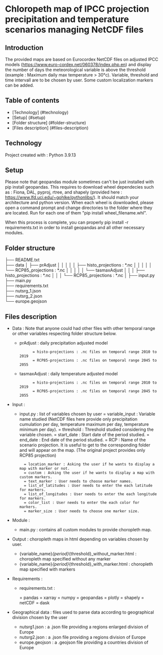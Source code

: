 # Chloropeth map of IPCC projection precipitation and temperature scenarios managing NetCDF files

## Introduction

The provided maps are based on Eurocordex NetCDF files on adjusted IPCC models (https://www.euro-cordex.net/060378/index.php.en) and display 
the number of days the meteorological variable is above the threshold (example : Maximum daily max temperature > 30°c). 
Variable, threshold and time intervall are to be chosen by user. Some custom localization markers can be added.

## Table of contents

* [Technology] (#technology)
* [Setup] (#setup)
* [Folder structure] (#folder-structure)
* [Files description] (#files-description)

## Technology 

Project created with :
Python 3.9.13

## Setup

Please note that geopandas module sometimes can't be just installed with pip install geopandas. This requires to download wheel dependecies such as : 
Fiona, DAL, pyproj, rtree, and shapely (provided here : https://www.lfd.uci.edu/~gohlke/pythonlibs/). It should match your architecture and python version. 
When each wheel is downloaded, please open a command prompt and change directories to the folder where they are located. 
Run for each one of them "pip install wheel_filename.whl".
		
When this process is complete, you can properly pip install -r requirements.txt in order to install geopandas and all other necessary modules.

## Folder structure

├── README.txt          
├── data
│   ├── prAdjust 
│   │  │
│   │  ├── histo_projections : *.nc
│   │  │
│   │  └── RCP85_projections : *.nc
│   │
│   │
│   └── tasmaxAdjust
│      │
│      ├── histo_projections : *.nc
│      │
│      └── RCP85_projections : *.nc
│
├── input.py              
├── main.py             
├── requirements.txt                          
├── nutsrg_1.json         
├── nutsrg_2.json            
└── europe.geojson   

## Files description

* Data : Note that anyone could had  other files with other temporal range or other variables respecting
	   folder structure below.

	- prAdjust : daily precipitation adjusted model 

				= histo-projections : .nc files on temporal range 2010 to 2019
				= RCP85-projections : .nc files on temporal range 2045 to 2055

	- tasmaxAdjust : daily temperature adjusted model

				= histo-projections : .nc files on temporal range 2010 to 2019
				= RCP85-projections : .nc files on temporal range 2045 to 2055

* Input : 

	- input.py : list of variables chosen by user
			= variable_input : Variable name studied (NetCDF files here provide only precipitation cumulation per day, temperature maximum per day, temperature minimum per day).
			= threshold : Threshold studied considering the variable chosen.
			= start_date : Start date of the period studied.
			= end_date : End date of the period studied.
			= RCP : Name of the scenario projection. It is useful to get to the corresponding folder and will appear on the map. (The original project provides only RCP85 projection)

			= location_marker : Asking the user if he wants to display a map with marker or not.
			= custom : Asking the user if he wants to display a map with custom markers.
			= text_marker : User needs to choose marker names.
			= list_of_latitudes : User needs to enter the each latitude for markers.
			= list_of_longitudes : User needs to enter the each longitude for markers.
			= color_list : User needs to enter the each color for markers.
			= marker_size : User needs to choose one marker size.

* Module :

	- main.py : contains all custom modules to provide choropleth map.

* Output : choropleth maps in html depending on variables chosen by user.

	- {variable_name}_{period}_{threshold}_without_marker.html : choropleth map specified without any marker
	- {variable_name}_{period}_{threshold}_with_marker.html : choropleth map specified with markers

* Requirements : 

	-  requirements.txt : 	
	
		= pandas
		= xarray
		= numpy
		= geopandas
		= plotly
		= shapely
		= netCDF
		= dask

* Geographical data : files used to parse data according to geographical division chosen by the user

	- nutsrg1.json : a .json file providing a regions enlarged division of Europe
	- nutsrg2.json : a .json file providing a regions division of Europe
	- europe.geojson : a .geojson file providing a countries division of Europe

         
